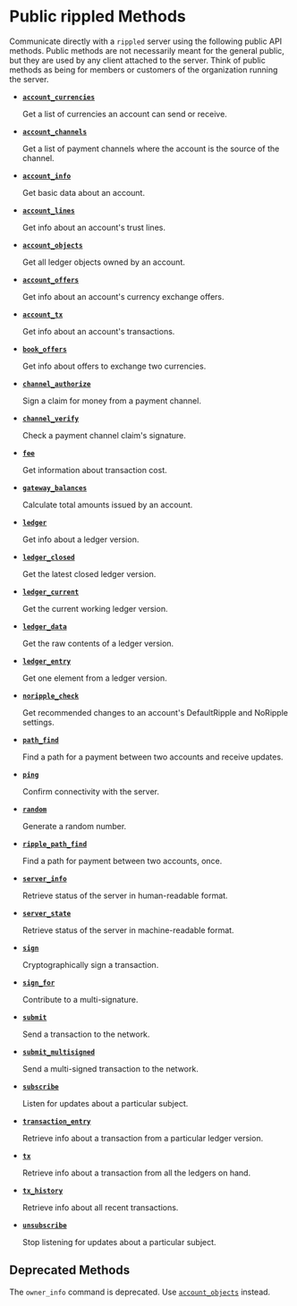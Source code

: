 # Public rippled Methods

Communicate directly with a `rippled` server using the following public API methods. Public methods are not necessarily meant for the general public, but they are used by any client attached to the server. Think of public methods as being for members or customers of the organization running the server.

* **[`account_currencies`](account_currencies.html)**

     Get a list of currencies an account can send or receive.

* **[`account_channels`](account_channels.html)**

     Get a list of payment channels where the account is the source of the channel.

* **[`account_info`](account_info.html)**

     Get basic data about an account.

* **[`account_lines`](account_lines.html)**

     Get info about an account's trust lines.

* **[`account_objects`](account_objects.html)**

     Get all ledger objects owned by an account.

* **[`account_offers`](account_offers.html)**

     Get info about an account's currency exchange offers.

* **[`account_tx`](account_tx.html)**

     Get info about an account's transactions.

* **[`book_offers`](book_offers.html)**

     Get info about offers to exchange two currencies.

* **[`channel_authorize`](channel_authorize.html)**

     Sign a claim for money from a payment channel.

* **[`channel_verify`](channel_verify.html)**

     Check a payment channel claim's signature.

* **[`fee`](fee.html)**

     Get information about transaction cost.

* **[`gateway_balances`](gateway_balances.html)**

     Calculate total amounts issued by an account.

* **[`ledger`](ledger.html)**

     Get info about a ledger version.

* **[`ledger_closed`](ledger_closed.html)**

     Get the latest closed ledger version.

* **[`ledger_current`](ledger_current.html)**

     Get the current working ledger version.

* **[`ledger_data`](ledger_data.html)**

     Get the raw contents of a ledger version.

* **[`ledger_entry`](ledger_entry.html)**

     Get one element from a ledger version.

* **[`noripple_check`](noripple_check.html)**

     Get recommended changes to an account's DefaultRipple and NoRipple settings.

* **[`path_find`](path_find.html)**

     Find a path for a payment between two accounts and receive updates.

* **[`ping`](ping.html)**

     Confirm connectivity with the server.

* **[`random`](random.html)**

     Generate a random number.

* **[`ripple_path_find`](ripple_path_find.html)**

     Find a path for payment between two accounts, once.

* **[`server_info`](server_info.html)**

     Retrieve status of the server in human-readable format.

* **[`server_state`](server_state.html)**

     Retrieve status of the server in machine-readable format.

* **[`sign`](sign.html)**

     Cryptographically sign a transaction.

* **[`sign_for`](sign_for.html)**

     Contribute to a multi-signature.

* **[`submit`](submit.html)**

     Send a transaction to the network.

* **[`submit_multisigned`](submit_multisigned.html)**

     Send a multi-signed transaction to the network.

* **[`subscribe`](subscribe.html)**

     Listen for updates about a particular subject.

* **[`transaction_entry`](transaction_entry.html)**

     Retrieve info about a transaction from a particular ledger version.

* **[`tx`](tx.html)**

     Retrieve info about a transaction from all the ledgers on hand.

* **[`tx_history`](tx_history.html)**

     Retrieve info about all recent transactions.

* **[`unsubscribe`](unsubscribe.html)**

     Stop listening for updates about a particular subject.


## Deprecated Methods

The `owner_info` command is deprecated. Use [`account_objects`](account_objects.html) instead.
